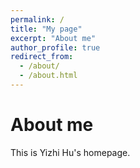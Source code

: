 ```yaml
---
permalink: /
title: "My page"
excerpt: "About me"
author_profile: true
redirect_from: 
  - /about/
  - /about.html
---
```

# About me

This is Yizhi Hu's homepage.
